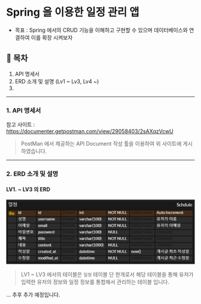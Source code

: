 
# Spring 을 이용한 일정 관리 앱

* 목표 : Spring 에서의 CRUD 기능을 이해하고 구현할 수 있으며 데이터베이스와
연결하여 이를 확장 시켜보자

## 📄 목차
1) API 명세서
2) ERD 소개 및 설명 (Lv1 ~ Lv3, Lv4 ~)
3) 

---

### 1. API 명세서

참고 사이트 : https://documenter.getpostman.com/view/29058403/2sAXqzVcwU

> PostMan 에서 제공하는 API Document 작성 툴을 이용하여 위 사이트에 게시하였습니다.

---

### 2. ERD 소개 및 설명

#### LV1. ~ LV3 의 ERD
![img.png](Lv1ERD.png)
> LV1 ~ LV3 에서의 테이블은 `일정` 테이블 단 한개로서 해당 테이블을 
통해 유저가 입력한 유저의 정보와 일정 정보를 통합해서 관리하는 테이블 
입니다.

... 추후 추가 예정입니다.